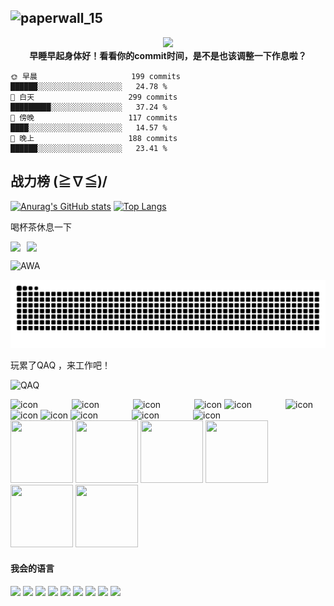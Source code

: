 
![paperwall_15](https://github.com/user-attachments/assets/c43f9813-695b-480a-9a55-d40ed22e1210)
---
<p align="center">
  <img src="https://github.com/user-attachments/assets/93788123-588d-45b3-a9ea-bad3ac5501c0" width="200">
  <br>
  <strong>
    早睡早起身体好！看看你的commit时间，是不是也该调整一下作息啦？
  </strong>
</p>

```text
🌞 早晨                     199 commits         ██████░░░░░░░░░░░░░░░░░░░   24.78 % 
🌆 白天                     299 commits         █████████░░░░░░░░░░░░░░░░   37.24 % 
🌃 傍晚                     117 commits         ████░░░░░░░░░░░░░░░░░░░░░   14.57 % 
🌙 晚上                     188 commits         ██████░░░░░░░░░░░░░░░░░░░   23.41 %
```

## 战力榜 (≧∇≦)/
[![Anurag's GitHub stats](https://github-readme-stats.vercel.app/api?username=SnowBall-Bqiu)](https://github.com/anuraghazra/github-readme-stats) 
[![Top Langs](https://github-readme-stats.vercel.app/api/top-langs/?username=SnowBall-Bqiu&layout=compact&theme=radical)](https://github.com/anuraghazra/github-readme-stats)

喝杯茶休息一下

<div style="display: flex; align-items: center;">
    <img src="https://camo.githubusercontent.com/a8c24c0c69005509721bcfa06b7818b2a732447e11f1a36c8cbda6937e533cd3/68747470733a2f2f74656368737461636b2d67656e657261746f722e76657263656c2e6170702f6a6176612d69636f6e2e737667" style="margin-right: 10px;">
    <img src="https://github.com/user-attachments/assets/66d6d8a2-4533-47e2-95a0-ad4d7033afdc" width="100">
</div>


![AWA](https://camo.githubusercontent.com/9eb4841ff6eaa3c84de2e86c7de6635eec272546e8a1aeb661189f1523004aef/68747470733a2f2f63646e2e6a7364656c6976722e6e65742f67682f636f64656163672f636f64656163672f6173736574732f69636f6e2e706e67)

![](https://raw.githubusercontent.com/eryajf/eryajf/14e7335fd09606ea4fdf8ad1315bb4f67ddf26dd/github-contribution-grid-snake.svg)

玩累了QAQ ，来工作吧！

![QAQ](https://camo.githubusercontent.com/767a5cd30b1b5c0f0c8dd9d085e8ecc076a10120e86752331c2ea5d77edf3c7c/68747470733a2f2f736b696c6c69636f6e732e6465762f69636f6e733f693d70732c61692c70722c632c6370702c63732c74732c646973636f72642c747769747465722c6d6f6e676f64622c696e7374616772616d2c696465612c676974)
<!-- svg -->
<div>
	<img src="https://techstack-generator.vercel.app/kubernetes-icon.svg" alt="icon" width="65" style="width: 65px; height: 65px; margin-right: 50px; margin-bottom: 0px;" />
	<img src="https://techstack-generator.vercel.app/js-icon.svg" alt="icon" width="65" style="width: 65px; height: 65px; margin-right: 50px; margin-bottom: 0px;" />
	<img src="https://techstack-generator.vercel.app/mysql-icon.svg" alt="icon" width="65" style="width: 65px; height: 65px; margin-right: 50px; margin-bottom: 0px;" />
	<img src="https://techstack-generator.vercel.app/webpack-icon.svg" alt="icon" width="65" style="width: 65px; height: 65px; margin-right: 0px; margin-bottom: 0px;" />
	<img src="https://techstack-generator.vercel.app/docker-icon.svg" alt="icon" width="65" style="width: 65px; height: 65px; margin-right: 50px; margin-bottom: 0px;" /> 
	<img src="https://techstack-generator.vercel.app/redux-icon.svg" alt="icon" width="65" style="width: 65px; height: 65px; margin-right: 0px; margin-bottom: 0px;" />
	<img src="https://techstack-generator.vercel.app/java-icon.svg" alt="icon" width="65" style="width: 65px; height: 65px; margin-right: 0px; margin-bottom: 0px;" />
	<img src="https://techstack-generator.vercel.app/eslint-icon.svg" alt="icon" width="65" style="width: 65px; height: 65px; margin-right: 0px; margin-bottom: 0px;" />
	<img src="https://techstack-generator.vercel.app/aws-icon.svg" alt="icon" width="65" style="width: 65px; height: 65px; margin-right: 50px; margin-bottom: 0px;" />
	<img src="https://techstack-generator.vercel.app/ts-icon.svg" alt="icon" width="65" style="width: 65px; height: 65px; margin-right: 50px; margin-bottom: 0px;" />
	<img src="https://techstack-generator.vercel.app/nginx-icon.svg" alt="icon" width="65" style="width: 65px; height: 65px; margin-right: 50px; margin-bottom: 0px;" />
</div>
<!-- gif -->
<div>
	<img height="100" width="100" src="https://cdn.jsdelivr.net/gh/codeacg/codeacg/assets/html.webp">
	<img height="100" width="100" src="https://cdn.jsdelivr.net/gh/codeacg/codeacg/assets/cssgif.webp">
	<img height="100" width="100" src="https://cdn.jsdelivr.net/gh/codeacg/codeacg/assets/vscode.webp">
	<img height="100" width="100" src="https://cdn.jsdelivr.net/gh/codeacg/codeacg/assets/python.webp">
	<img height="100" width="100" src="https://cdn.jsdelivr.net/gh/codeacg/codeacg/assets/js.webp">
	<img height="100" width="100" src="https://cdn.jsdelivr.net/gh/codeacg/codeacg/assets/github.webp">
</div>

#### 我会的语言

[![](https://img.shields.io/badge/-HTML5-E34F26?style=flat-square&logo=html5&logoColor=white)](https://html.spec.whatwg.org/)
[![](https://img.shields.io/badge/-CSS3-1572B6?style=flat-square&logo=css3&logoColor=white)](https://www.w3.org/Style/CSS/)
[![](https://img.shields.io/badge/-JavaScript-f7e018?style=flat-square&logo=javascript&logoColor=white)](https://www.ecma-international.org/)
[![](https://img.shields.io/badge/-Git-f05032?style=flat-square&logo=git&logoColor=white)](https://git-scm.com/)
[![](https://img.shields.io/badge/-PHP-777bb4?style=flat-square&logo=php&logoColor=ffffff)](https://www.php.net/)
[![](https://img.shields.io/badge/-MySQL-4479a1?style=flat-square&logo=mysql&logoColor=white)](https://www.mysql.com/)
[![](https://img.shields.io/badge/node.js-v20.16.0-00acd7?logo=node.js&logoColor=00acd7)](https://nodejs.org/)
[![](https://img.shields.io/badge/Python-3.11-326c9c?logo=Python&logoColor=326c9c)](https://www.python.org/)
[![](https://img.shields.io/badge/-Docker-2496ED?style=flat-square&logo=docker&logoColor=ffffff)](https://www.docker.com/)
